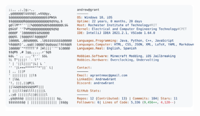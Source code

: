 <a href="https://github.com/abhiram-ar">
  <picture>
    <source media="(prefers-color-scheme: dark)" srcset="https://raw.githubusercontent.com/abhiram-ar/abhiram-ar/main/dark_mode.svg">
    <img alt="Abhiram S Sajeev's GitHub Profile README" src="https://raw.githubusercontent.com/abhiram-ar/abhiram-ar/main/light_mode.svg">
  </picture>
</a>
